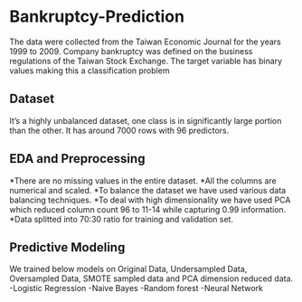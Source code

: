 # Bankruptcy-Prediction

The data were collected from the Taiwan Economic Journal for the years 1999 to 2009. Company bankruptcy was defined on the business regulations of the Taiwan Stock Exchange. The target variable has binary values making this a classification problem

## Dataset

It’s a highly unbalanced dataset, one class is in significantly large portion than the other.
It has around 7000 rows with 96 predictors.

## EDA and Preprocessing

*There are no missing values in the entire dataset.
*All the columns  are numerical and scaled.
*To balance the dataset we have used various data balancing techniques.
*To deal with high dimensionality we have used PCA which reduced column count 96 to 11-14 while capturing 0.99 information.
*Data splitted into 70:30 ratio for training and validation set.

## Predictive Modeling 

We trained below models on Original Data, Undersampled Data, Oversampled Data, SMOTE sampled data and PCA dimension reduced data.
-Logistic Regression 
-Naive Bayes
-Random forest 
-Neural Network

